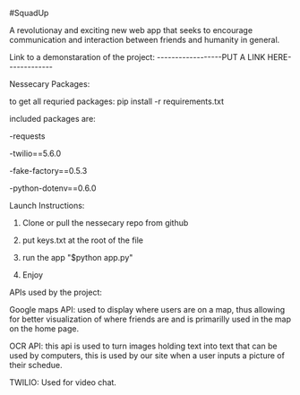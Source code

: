 #SquadUp

A revolutionay and exciting new web app that seeks to encourage communication and interaction between friends and humanity in general. 


Link to a demonstaration of the project: ------------------PUT A LINK HERE-------------


Nessecary Packages:


to get all requried packages: pip install -r requirements.txt

included packages are:

-requests

-twilio==5.6.0

-fake-factory==0.5.3

-python-dotenv==0.6.0





Launch Instructions:

1. Clone or pull the nessecary repo from github

2. put keys.txt at the root of the file

3. run the app "$python app.py"

4. Enjoy


APIs used by the project:

Google maps API: used to display where users are on a map, thus allowing for better visualization of where friends are and is primarilly used in the map on the home page.

OCR API: this api is used to turn images holding text into text that can be used by computers, this is used by our site when a user inputs a picture of their schedue.

TWILIO:  Used for video chat.




